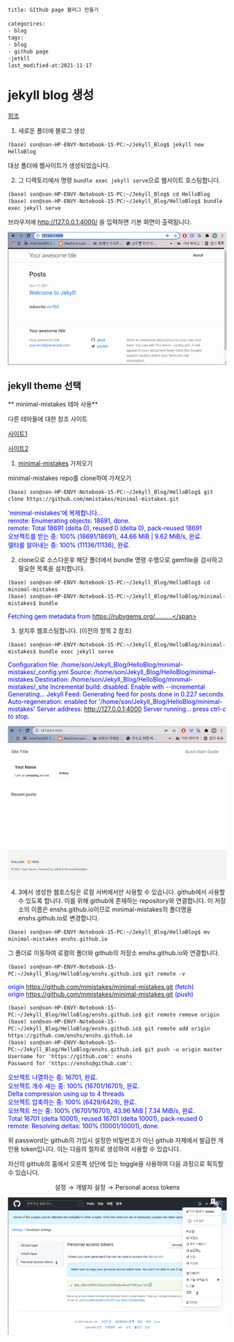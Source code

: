 ```
title: GIthub page 블러그 만들기

categorires:
- blog
tags:
- blog
- github page
-jetkll
last_modified-at:2021-11-17
```

# jekyll blog 생성 

[참조](https://jinhoooooou.github.io/making-blog/making-blog-3/)

1. 새로운 폴더에 블로그 생성 
```
(base) son@son-HP-ENVY-Notebook-15-PC:~/Jekyll_Blog$ jekyll new HelloBlog
```
대상 폴더에 웹사이트가 생성되었습니다. 

2. 그 디렉토리에서 명령 ``bundle exec jekyll serve``으로 웹사이트 호스팅합니다. 
```
(base) son@son-HP-ENVY-Notebook-15-PC:~/Jekyll_Blog$ cd HelloBlog
(base) son@son-HP-ENVY-Notebook-15-PC:~/Jekyll_Blog/HelloBlog$ bundle exec jekyll serve
```
브라우저에 http://127.0.0.1:4000/ 을 입력하면 기본 화면이 출력됩니다. 

![기본화면](./image/jekyll기본화면.png)

## jekyll  theme  선택 

** minimal-mistakes 테마 사용**

다른 테마들에 대한 참조 사이트 

[사이트1](http://jekyllthemes.org/)

[사이트2](https://jekyllthemes.io/)

1. [minimal-mistakes](https://github.com/mmistakes/minimal-mistakes) 가져오기 

minimal-mistakes repo를 clone하여 가져오기 

```
(base) son@son-HP-ENVY-Notebook-15-PC:~/Jekyll_Blog/HelloBlog$ git clone https://github.com/mmistakes/minimal-mistakes.git
```
<span style="color:blue"> 'minimal-mistakes'에 복제합니다...<br/>
     remote: Enumerating objects: 18691, done.<br/>
     remote: Total 18691 (delta 0), reused 0 (delta 0), pack-reused 18691<br/>
     오브젝트를 받는 중: 100% (18691/18691), 44.66 MiB | 9.62 MiB/s, 완료.<br/>
     델타를 알아내는 중: 100% (11136/11136), 완료.</span>

2. clone으로 소스다운후 해당 폴더에서 bundle 명령 수행으로 gemfile을 검사하고 필요한 목록을 설치합니다. 
```
(base) son@son-HP-ENVY-Notebook-15-PC:~/Jekyll_Blog/HelloBlog$ cd minimal-mistakes
(base) son@son-HP-ENVY-Notebook-15-PC:~/Jekyll_Blog/HelloBlog/minimal-mistakes$ bundle 
```
<span style="color:blue">Fetching gem metadata from https://rubygems.org/..........</span>

3. 설치후 웹호스팅합니다. (이전의 항목 2 참조) 
```
(base) son@son-HP-ENVY-Notebook-15-PC:~/Jekyll_Blog/HelloBlog/minimal-mistakes$ bundle exec jekyll serve
```
<span style="color:blue"> Configuration file: /home/son/Jekyll_Blog/HelloBlog/minimal-mistakes/_config.yml
            Source: /home/son/Jekyll_Blog/HelloBlog/minimal-mistakes
       Destination: /home/son/Jekyll_Blog/HelloBlog/minimal-mistakes/_site
 Incremental build: disabled. Enable with --incremental
      Generating... 
       Jekyll Feed: Generating feed for posts
                    done in 0.227 seconds.
 Auto-regeneration: enabled for '/home/son/Jekyll_Blog/HelloBlog/minimal-mistakes'
    Server address: http://127.0.0.1:4000
  Server running... press ctrl-c to stop.</span>

![기본화면2](./image/jekyll기본화면2.png)

4. 3에서 생성한 웹호스팅은 로컬 서버에서만 사용할 수 있습니다. github에서 사용할 수 있도록 합니다. 이를 위해 github에 존재하는 repository와 연결합니다. 이 저장소의 이름은 enshs.github.io이므로 minimal-mistakes의 폴더명을 enshs.github.io로 변경합니다. 
```
(base) son@son-HP-ENVY-Notebook-15-PC:~/Jekyll_Blog/HelloBlog$ mv minimal-mistakes enshs.github.io
```
그 폴더로 이동하여 로컬의 폴더와 github의 저장소 enshs.github.io와 연결합니다. 
```
(base) son@son-HP-ENVY-Notebook-15-PC:~/Jekyll_Blog/HelloBlog/enshs.github.io$ git remote -v
```
<span style="color:blue">origin	https://github.com/mmistakes/minimal-mistakes.git (fetch)<br/>
origin	https://github.com/mmistakes/minimal-mistakes.git (push)</span>
```
(base) son@son-HP-ENVY-Notebook-15-PC:~/Jekyll_Blog/HelloBlog/enshs.github.io$ git remote remove origin
(base) son@son-HP-ENVY-Notebook-15-PC:~/Jekyll_Blog/HelloBlog/enshs.github.io$ git remote add origin https://github.com/enshs/enshs.github.io
(base) son@son-HP-ENVY-Notebook-15-PC:~/Jekyll_Blog/HelloBlog/enshs.github.io$ git push -u origin master
Username for 'https://github.com': enshs
Password for 'https://enshs@github.com':
```
<span style="color:blue">오브젝트 나열하는 중: 16701, 완료.<br/>
오브젝트 개수 세는 중: 100% (16701/16701), 완료.<br/>
Delta compression using up to 4 threads<br/>
오브젝트 압축하는 중: 100% (6429/6429), 완료.<br/>
오브젝트 쓰는 중: 100% (16701/16701), 43.96 MiB | 7.34 MiB/s, 완료.<br/>
Total 16701 (delta 10001), reused 16701 (delta 10001), pack-reused 0<br/>
remote: Resolving deltas: 100% (10001/10001), done.</span>

위 password는 github의 가입시 설정한 비밀번호가 아닌 github 자체에서 발급한 개인용 token입니다. 이는 다음의 절차로 생성하여 사용할 수 있습니다. 

자신의 github의 홈에서 오른쪽 상단에 있는 toggle을 사용하여 다음 과정으로 획득할 수 있습니다. 

$$\text{설정} \rightarrow \text{개발자 설정} \rightarrow \text{Personal acess tokens}$$

![개인용토큰1](./image/github_setting1.png)



